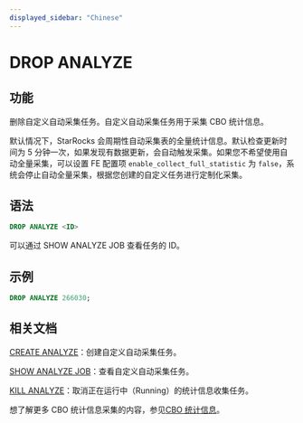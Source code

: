 ```yaml
---
displayed_sidebar: "Chinese"
---
```


# DROP ANALYZE

## 功能

删除自定义自动采集任务。自定义自动采集任务用于采集 CBO 统计信息。

默认情况下，StarRocks 会周期性自动采集表的全量统计信息。默认检查更新时间为 5 分钟一次，如果发现有数据更新，会自动触发采集。如果您不希望使用自动全量采集，可以设置 FE 配置项 `enable_collect_full_statistic` 为 `false`，系统会停止自动全量采集，根据您创建的自定义任务进行定制化采集。

## 语法

```SQL
DROP ANALYZE <ID>
```

可以通过 SHOW ANALYZE JOB 查看任务的 ID。

## 示例

```SQL
DROP ANALYZE 266030;
```

## 相关文档

[CREATE ANALYZE](../data-definition/CREATE_ANALYZE.md)：创建自定义自动采集任务。

[SHOW ANALYZE JOB](../data-definition/SHOW_ANALYZE_JOB.md)：查看自定义自动采集任务。

[KILL ANALYZE](../data-definition/KILL_ANALYZE.md)：取消正在运行中（Running）的统计信息收集任务。

想了解更多 CBO 统计信息采集的内容，参见[CBO 统计信息](../../../using_starrocks/Cost_based_optimizer.md)。